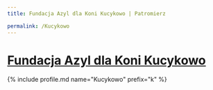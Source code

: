 ```yaml
---
title: Fundacja Azyl dla Koni Kucykowo | Patromierz

permalink: /Kucykowo
---
```


# [Fundacja Azyl dla Koni Kucykowo](https://patronite.pl/Kucykowo)

{% include profile.md name="Kucykowo" prefix="k" %}
